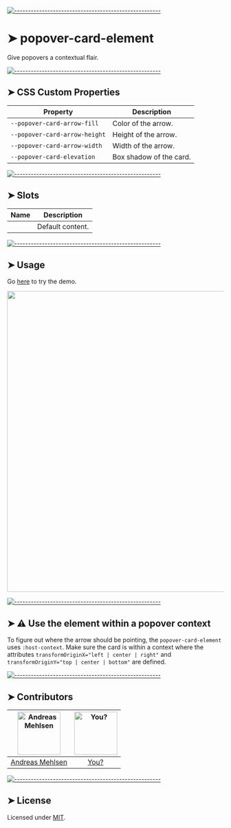 
[![-----------------------------------------------------](https://raw.githubusercontent.com/andreasbm/readme/master/assets/lines/colored.png)](#popover-card-element)

# ➤ popover-card-element

Give popovers a contextual flair.

[![-----------------------------------------------------](https://raw.githubusercontent.com/andreasbm/readme/master/assets/lines/colored.png)](#css-custom-properties)

## ➤ CSS Custom Properties

| Property                      | Description             |
|-------------------------------|-------------------------|
| `--popover-card-arrow-fill`   | Color of the arrow.     |
| `--popover-card-arrow-height` | Height of the arrow.    |
| `--popover-card-arrow-width`  | Width of the arrow.     |
| `--popover-card-elevation`    | Box shadow of the card. |


[![-----------------------------------------------------](https://raw.githubusercontent.com/andreasbm/readme/master/assets/lines/colored.png)](#slots)

## ➤ Slots

| Name | Description      |
|------|------------------|
|      | Default content. |



[![-----------------------------------------------------](https://raw.githubusercontent.com/andreasbm/readme/master/assets/lines/colored.png)](#usage)

## ➤ Usage

Go [here](https://weightless.dev/elements/popover) to try the demo.

<a href="https://weightless.dev/elements/popover" align="center">
  <img src="https://raw.githubusercontent.com/andreasbm/elements/documentation/screenshots/popover-element.png?token=AF-iBQSqMzuMAQ5EiwnHa2DFSM_IS0ihks5cg7uDwA%3D%3D" width="700" />
</a>


[![-----------------------------------------------------](https://raw.githubusercontent.com/andreasbm/readme/master/assets/lines/colored.png)](#-use-the-element-within-a-popover-context)

## ➤ ⚠️ Use the element within a popover context

To figure out where the arrow should be pointing, the `popover-card-element` uses `:host-context`. Make sure the card is within a context where the attributes `transformOriginX="left | center | right"` and `transformOriginY="top | center | bottom"` are defined.


[![-----------------------------------------------------](https://raw.githubusercontent.com/andreasbm/readme/master/assets/lines/colored.png)](#contributors)

## ➤ Contributors
	
|[<img alt="Andreas Mehlsen" src="https://avatars1.githubusercontent.com/u/6267397?s=460&v=4" width="100">](https://twitter.com/andreasmehlsen) | [<img alt="You?" src="https://joeschmoe.io/api/v1/random" width="100">](https://github.com/andreasbm/weightless/blob/master/CONTRIBUTING.md)|
|:---: | :---:|
|[Andreas Mehlsen](https://twitter.com/andreasmehlsen) | [You?](https://github.com/andreasbm/weightless/blob/master/CONTRIBUTING.md)|

[![-----------------------------------------------------](https://raw.githubusercontent.com/andreasbm/readme/master/assets/lines/colored.png)](#license)

## ➤ License
	
Licensed under [MIT](https://opensource.org/licenses/MIT).